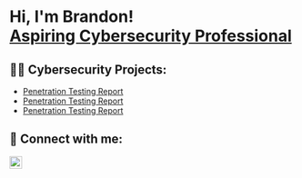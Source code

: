 <h1>Hi, I'm Brandon! <br/><a href="https://github.com/bkweber99">Aspiring Cybersecurity Professional</a></h1>

<h2>👨‍💻 Cybersecurity Projects:</h2>

  - [Penetration Testing Report](https://github.com/bkweber99/Penetration-Testing-Report)
  - [Penetration Testing Report](https://github.com/joshmadakor1/Algorithms-Practice)
  - [Penetration Testing Report](https://github.com/joshmadakor1/Algorithms-Practice)
    

<h2> 🤳 Connect with me:</h2>

[<img align="left" alt="JoshMadakor | LinkedIn" width="22px" src="https://cdn.jsdelivr.net/npm/simple-icons@v3/icons/linkedin.svg" />][linkedin]

[linkedin]: https://www.linkedin.com/in/brandon-weber-b53641212/

<!--
**bkweber99/bkweber99** is a ✨ _special_ ✨ repository because its `README.md` (this file) appears on your GitHub profile.

Here are some ideas to get you started:

- 🔭 I’m currently working on ...
- 🌱 I’m currently learning ...
- 👯 I’m looking to collaborate on ...
- 🤔 I’m looking for help with ...
- 💬 Ask me about ...
- 📫 How to reach me: ...
- 😄 Pronouns: ...
- ⚡ Fun fact: ...
-->
